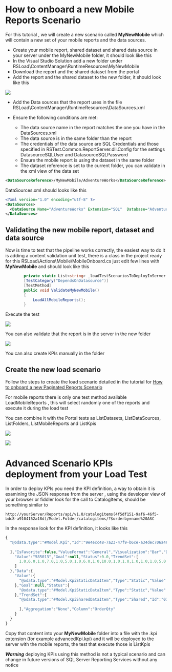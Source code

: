 # How to onboard a new Mobile Reports Scenario

For this tutorial , we will create a new scenario called **MyNewMobile** which will contain a new set of your mobile reports and the data sources.

* Create your mobile report, shared dataset and shared data source in your server under the MyNewMobile folder, it should look like this
* In the Visual Studio Solution add a new folder under RSLoad\ContentManager\RuntimeResources\MyNewMobile
* Download the report and the shared dataset from the portal 
* Add the report and the shared dataset to the new folder, it should look like this 

![](images/image101.png)

* Add the Data sources that the report uses in the file RSLoad\ContentManager\RuntimeResources\DataSources.xml 

* Ensure the following conditions are met:
    * The data source name in the report matches the one you have in the DataSources.xml 
    * The data source is in the same folder than the report
    * The credentials of the data source are SQL Credentials and those specified in RSTest.Common.ReportServer.dll.Config for the settings DatasourceSQLUser and DatasourceSQLPassword
    * Ensure the mobile report is using the dataset in the same folder 
    * The dataset reference is set to the current folder, you can validate in the xml view of the data set
```xml
<DataSourceReference>/MyNewMobile/AdventureWorks</DataSourceReference>
```

DataSources.xml should looks like this
```xml
<?xml version="1.0" encoding="utf-8" ?>
<DataSources>
  <DataSource Name="AdventureWorks" Extension="SQL"  Database="AdventureWorks" UseWindowsCredential="false" Enabled="true" Prompt="" ImpersonateUser="false"></DataSource>
</DataSources>
```

## Validating the new mobile report, dataset and data source
Now is time to test that the pipeline works correctly, the easiest way to do it is adding a content validation unit test, there is a class in the project ready for this RSLoad\Actions\Mobile\MobileOnboard.cs just edit few lines with **MyNewMobile** and should look like this
```cs
        private static List<string> _loadTestScenariosToDeployInServer = new List<string>() { "MyNewMobile" };
        [TestCategory("DependsOnDatasource")]
        [TestMethod]
        public void ValidateMyNewMobile()
        {
            LoadAllMobileReports();
        }
```
Execute the test 

![](images/image102.png)

You can also validate that the report is in the server in the new folder

![](images/image103.png)

You can also create KPIs manually in the folder

## Create the new  load scenario

Follow the steps to create the load scenario detailed in the tutorial for [How to onboard a new Paginated Reports Scenario](../master/docs/OnboardPaginated.md)

For mobile reports there is only one test method available LoadMobileReports , this will select randomly one of the reports and execute it during the load test

You can combine it with the Portal tests as ListDatasets, ListDataSources, ListFolders, ListMobileReports and ListKpis

![](images/image104.png)

![](images/image105.png)

# Advanced Scenario KPIs deployment from your Load Test

In order to deploy KPIs you need the KPI definition, a way to obtain it is examining the JSON response from the server , using the developer view of your browser or fiddler look for the call to CatalogItems, should be something similar to
```
http://yourServer/Reports/api/v1.0/catalogitems(4f5df151-9af6-46f5-bdc8-a9104152a18d)/Model.Folder/catalogitems/?$orderby=name%20ASC
```

In the response look for the KPI definition, it looks like this 

```js
{
  "@odata.type":"#Model.Kpi","Id":"9e4ecc48-7a23-47f9-b6ce-a34dec706a46","Name":"KPI_1000","Description":null,"Path":"/MyNewMobile/KPI_1000","Type":"Kpi","Hidden":false,"Size":-1,"ModifiedBy":"contoso\\admin123","ModifiedDate":"2016-11-05T04:59:15.46Z","CreatedBy":"contoso\\admin123","CreatedDate":"2016-11-05T04:59:15.46Z","ParentFolderId":null,"ContentType":null,"Content":"","Properties":[
	
  ],"IsFavorite":false,"ValueFormat":"General","Visualization":"Bar","DrillthroughTarget":null,"Currency":null,"Values":{
	"Value":"585013","Goal":null,"Status":0.0,"TrendSet":[
	  1.0,6.0,1.0,7.0,1.0,5.0,1.0,6.0,1.0,10.0,1.0,1.0,1.0,1.0,1.0,5.0,1.0,4.0,9.0,2.0,5.0,1.0,6.0,13.0,2.0,21.0,1.0,6.0,8.0,3.0
	]
  },"Data":{
	"Value":{
	  "@odata.type":"#Model.KpiStaticDataItem","Type":"Static","Value":"585013"
	},"Goal":null,"Status":{
	  "@odata.type":"#Model.KpiStaticDataItem","Type":"Static","Value":"0"
	},"TrendSet":{
	  "@odata.type":"#Model.KpiSharedDataItem","Type":"Shared","Id":"010f59c4-d5fc-4c02-83d6-ea18e2f33c4b","Path":"/MyNewMobile/SalesOrderDetail_Top1000","Parameters":[
		
	  ],"Aggregation":"None","Column":"OrderQty"
	}
  }
}
```

Copy that content into your **MyNewMobile** folder into a file with the .kpi extension (for example advancedKpi.kpi) and it will be deployed to the server with the mobile reports, the test that execute those is ListKpis

***Warning*** deploying KPIs using this method is not a typical scenario and can change in future versions of SQL Server Reporting Services without any notice
